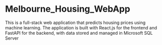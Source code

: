 # Melbourne_Housing_WebApp
This is a full-stack web application that predicts housing prices using machine learning. The application is built with React.js for the frontend and FastAPI for the backend, with data stored and managed in Microsoft SQL Server
